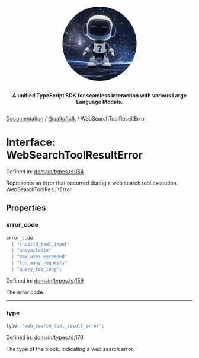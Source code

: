 <div style="display:flex; flex-direction:column; align-items:center;">
<p align="center">
  <img src="../UAITO.png" alt="UAITO Logo" width="200"/>
</p>

<p align="center">
  <strong>A unified TypeScript SDK for seamless interaction with various Large Language Models.</strong>
</p>
</div>

[Documentation](README.md) / [@uaito/sdk](@uaito.sdk.md) / WebSearchToolResultError

# Interface: WebSearchToolResultError

Defined in: [domain/types.ts:154](https://github.com/elribonazo/uaito/blob/9afc2f28c155a623225c2a9de805955e51d5a602/packages/sdk/src/domain/types.ts#L154)

Represents an error that occurred during a web search tool execution.
 WebSearchToolResultError

## Properties

### error\_code

```ts
error_code: 
  | "invalid_tool_input"
  | "unavailable"
  | "max_uses_exceeded"
  | "too_many_requests"
  | "query_too_long";
```

Defined in: [domain/types.ts:159](https://github.com/elribonazo/uaito/blob/9afc2f28c155a623225c2a9de805955e51d5a602/packages/sdk/src/domain/types.ts#L159)

The error code.

***

### type

```ts
type: "web_search_tool_result_error";
```

Defined in: [domain/types.ts:170](https://github.com/elribonazo/uaito/blob/9afc2f28c155a623225c2a9de805955e51d5a602/packages/sdk/src/domain/types.ts#L170)

The type of the block, indicating a web search error.

